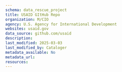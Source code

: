 ```yaml
---
schema: data_rescue_project 
title: USAID GItHub Repo
organization: M/CIO
agency: U.S. Agency for International Development
websites: usaid.gov
data_source: github.com/usaid
description: 
last_modified: 2025-03-03
last_modified_by: Cataloger
metadata_available: No
metadata_url: 
resources:
---
```

